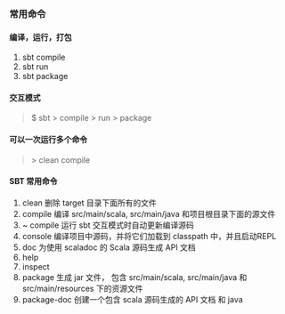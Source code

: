 ### 常用命令
#### 编译，运行，打包
1. sbt compile
2. sbt run
3. sbt package
#### 交互模式
> $ sbt
> \> compile
> \> run
> \> package
#### 可以一次运行多个命令
> \> clean compile 
#### SBT 常用命令
1. clean 删除 target 目录下面所有的文件
2. compile 编译 src/main/scala, src/main/java 和项目根目录下面的源文件
3. ~ compile 运行 sbt 交互模式时自动更新编译源码
4. console 编译项目中源码，并将它们加载到 classpath 中，并且启动REPL
5. doc 为使用 scaladoc 的 Scala 源码生成 API 文档
6. help <command>
7. inspect <setting>
8. package 生成 jar 文件， 包含 src/main/scala, src/main/java 和 src/main/resources 下的资源文件
9. package-doc 创建一个包含 scala 源码生成的 API 文档 和 java 